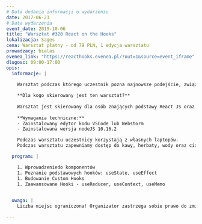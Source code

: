 ```yaml
---
# Data dodania informacji o wydarzeniu
date: 2017-06-23
# Data wydarzenia
event_date: 2019-10-06
title: "Warsztat #320 React on the Hooks"
lokalizacja: Sages
cena: Warsztat płatny - od 79 PLN, 1 edycja warsztatu
prowadzacy: bialas
evenea_link: "https://reacthooks.evenea.pl/?out=1&source=event_iframe"
dlugosc: 09:00-17:00
opis:
  informacje: |
    
    Warsztat podczas którego uczestnik pozna najnowsze podejście, związane z tworzeniem komponentów. Od wersji 16.8, React umożliwia tworzenie komponentów funkcyjnych z obsługą stanu. Podczas warsztatu poznamy podstawowe i bardziej zaawansowane Hooki oraz na przykładzie żywej aplikacji przekonamy się, czy jest możliwość, żeby napisany kod był do 90% czystszy.

    **Dla kogo skierowany jest ten warsztat?**
    
    Warsztat jest skierowany dla osób znających podstawy React JS oraz ES6, chcących poznać techniki tworzenia komponentów z wykorzystaniem React Hooks.
 
    **Wymagania techniczne:**
    - Zainstalowany edytor kodu VSCode lub Webstorm
    - Zainstalowana wersja nodeJS 10.16.2

    Podczas warsztatu uczestnicy korzystają z własnych laptopów.
    Podczas warsztatu zapewniamy dostęp do kawy, herbaty, wody oraz ciastek. W porze obiadowej zapewniamy pizzę w wersji mięsnej lub wegetariańskiej.

  program: |

    1. Wprowadzeniedo komponentów
    1. Poznanie podstawowych hooków: useState, useEffect
    1. Budowanie Custom Hooks
    1. Zaawansowane Hooki - useReducer, useContext, useMemo
    

  uwaga: |
    Liczba miejsc ograniczona! Organizator zastrzega sobie prawo do zmiany lokalizacji wydarzenia oraz jego odwołania w przypadku niezgłoszenia się minimalnej liczby uczestników.

---
```

